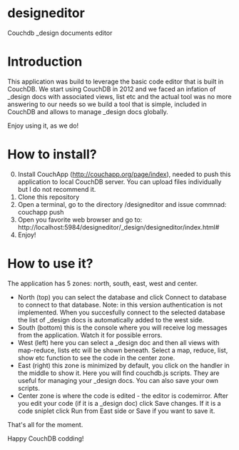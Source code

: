 designeditor
============

Couchdb _design documents editor

Introduction
============

This application was build to leverage the basic code editor that is built in CouchDB.
We start using CouchDB in 2012 and we faced an infation of _design docs with associated views, list etc 
and the actual tool was no more answering to our needs
so we build a tool that is simple, included in CouchDB and allows to manage _design docs globally.

Enjoy using it, as we do!


How to install?
===============

0. Install CouchApp (http://couchapp.org/page/index), needed to push this application to local CouchDB server. You can upload files individually but I do not recommend it.
1. Clone this repository
2. Open a terminal, go to the directory /designeditor and issue commnad: couchapp push
3. Open you favorite web browser and go to: http://localhost:5984/designeditor/_design/designeditor/index.html#
4. Enjoy!


How to use it?
==============

The application has 5 zones: north, south, east, west and center.

- North (top) you can select the database and click Connect to database to connect to that database. Note: in this version authentication is not implemented. When you succesfully connect to the selected database the list of _design docs is automatically added to the west side.
- South (bottom) this is the console where you will receive log messages from the application. Watch it for possible errors.
- West (left) here you can select a _design doc and then all views with map-reduce, lists etc will be shown beneath. Select a map, reduce, list, show etc function to see the code in the center zone.
- East (right) this zone is minimized by default, you click on the handler in the middle to show it. Here you will find couchdb.js scripts. They are useful for managing your _design docs. You can also save your own scripts.
- Center zone is where the code is edited - the editor is codemirror. After you edit your code (if it is a _design doc) click Save changes. If it is a code sniplet click Run from East side or Save if you want to save it.


That's all for the moment.

Happy CouchDB codding!



